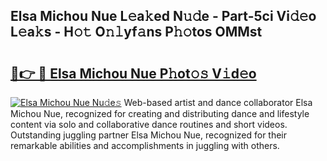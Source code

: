 ## Elsa Michou Nue L𝚎a𝚔ed N𝚞𝚍e - Part-5ci Vi𝚍𝚎o L𝚎a𝚔s - H𝚘𝚝 O𝚗𝚕yf𝚊ns P𝚑𝚘tos OMMst

# <h2><a href="http://kff6elg.oniu.top/?m=Elsa+Michou+Nue">🔗👉 🔴 Elsa Michou Nue P𝚑ot𝚘𝚜 V𝚒d𝚎o</a></h2>

[![Elsa Michou Nue Nu𝚍e𝚜](https://i.imgur.com/0qMVB7G.gif)](http://kff6elg.oniu.top/?m=Elsa+Michou+Nue)
Web-based artist and dance collaborator Elsa Michou Nue, recognized for creating and distributing dance and lifestyle content via solo and collaborative dance routines and short videos. Outstanding juggling partner Elsa Michou Nue, recognized for their remarkable abilities and accomplishments in juggling with others.  
